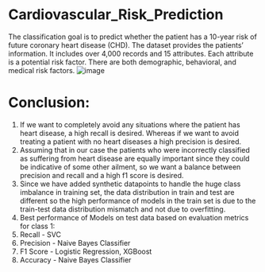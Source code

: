 # Cardiovascular_Risk_Prediction
The classification goal is to predict whether the patient has a 10-year risk of future coronary heart disease (CHD). The dataset provides the patients’ information. It includes over 4,000 records and 15 attributes. Each attribute is a potential risk factor. There are both demographic, behavioral, and medical risk factors.
![image](https://github.com/Wolverine-Shiva/Cardiovascular_Risk_Prediction/assets/132210827/602b36a0-75ee-471c-af38-8078cbce426c)
# Conclusion:
1. If we want to completely avoid any situations where the patient has heart disease, a high recall is desired. Whereas if we want to avoid treating a patient with no heart diseases a high precision is desired.
2. Assuming that in our case the patients who were incorrectly classified as suffering from heart disease are equally important since they could be indicative of some other ailment, so we want a balance between precision and recall and a high f1 score is desired.
3. Since we have added synthetic datapoints to handle the huge class imbalance in training set, the data distribution in train and test are different so the high performance of models in the train set is due to the train-test data distribution mismatch and not due to overfitting.
4. Best performance of Models on test data based on evaluation metrics for class 1:
  1. Recall - SVC
  2. Precision - Naive Bayes Classifier
  3. F1 Score - Logistic Regression, XGBoost
  4. Accuracy - Naive Bayes Classifier
